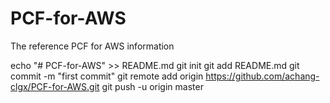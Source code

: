 # PCF-for-AWS
The reference PCF for AWS information

echo "# PCF-for-AWS" >> README.md
git init
git add README.md
git commit -m "first commit"
git remote add origin https://github.com/achang-clgx/PCF-for-AWS.git
git push -u origin master
